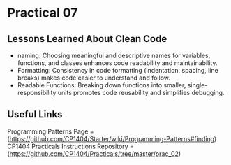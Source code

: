 # Practical 07




## Lessons Learned About Clean Code

- naming: Choosing meaningful and descriptive names for variables, functions, and classes enhances code readability and maintainability.
- Formatting: Consistency in code formatting (indentation, spacing, line breaks) makes code easier to understand and follow. 
- Readable Functions: Breaking down functions into smaller, single-responsibility units promotes code reusability and simplifies debugging.

## Useful Links

Programming Patterns Page = (https://github.com/CP1404/Starter/wiki/Programming-Patterns#finding)
CP1404 Practicals Instructions Repository = (https://github.com/CP1404/Practicals/tree/master/prac_02)


